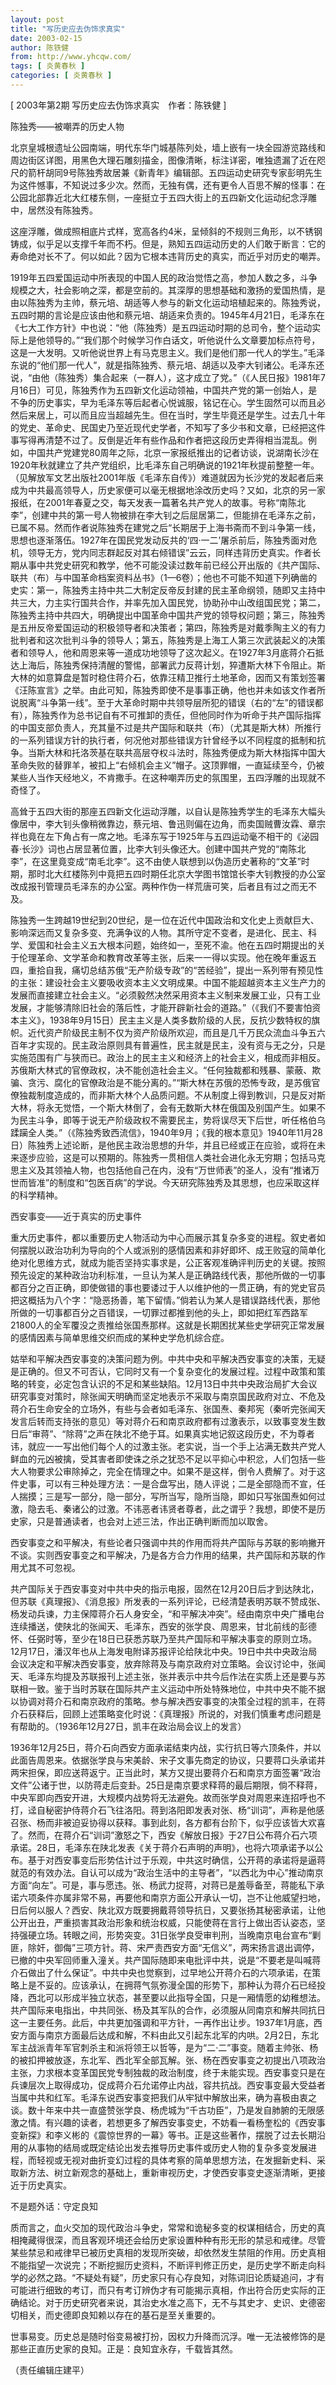 ```yaml
---
layout: post
title: "写历史应去伪饰求真实"
date: 2003-02-15
author: 陈铁健
from: http://www.yhcqw.com/
tags: [ 炎黄春秋 ]
categories: [ 炎黄春秋 ]
---
```



[ 2003年第2期 写历史应去伪饰求真实　作者：陈铁健 ]

陈独秀——被嘲弄的历史人物


北京皇城根遗址公园南端，明代东华门城基陈列处，墙上嵌有一块全园游览路线和周边街区详图，用黑色大理石雕刻描金，图像清晰，标注详密，唯独遗漏了近在咫尺的箭杆胡同9号陈独秀故居兼《新青年》编辑部。五四运动史研究专家彭明先生为这件憾事，不知说过多少次。然而，无独有偶，还有更令人百思不解的怪事：在公园北部靠近北大红楼东侧，一座挺立于五四大街上的五四新文化运动纪念浮雕中，居然没有陈独秀。


这座浮雕，做成照相底片式样，宽高各约4米，呈倾斜的不规则三角形，以不锈钢铸成，似乎足以支撑千年而不朽。但是，熟知五四运动历史的人们敢于断言：它的寿命绝对长不了。何以如此？因为它根本违背历史的真实，而近乎对历史的嘲弄。


1919年五四爱国运动中所表现的中国人民的政治觉悟之高，参加人数之多，斗争规模之大，社会影响之深，都是空前的。其深厚的思想基础和激扬的爱国热情，是由以陈独秀为主帅，蔡元培、胡适等人参与的新文化运动培植起来的。陈独秀说，五四时期的言论是应该由他和蔡元培、胡适来负责的。1945年4月21日，毛泽东在《七大工作方针》中也说：“他（陈独秀）是五四运动时期的总司令，整个运动实际上是他领导的。”“我们那个时候学习作白话文，听他说什么文章要加标点符号，这是一大发明。又听他说世界上有马克思主义。我们是他们那一代人的学生。”毛泽东说的“他们那一代人”，就是指陈独秀、蔡元培、胡适以及李大钊诸公。毛泽东还说，“由他（陈独秀）集合起来（一群人），这才成立了党。”（《人民日报》1981年7月16日）可见，陈独秀作为五四新文化运动领袖，中国共产党的第一创始人，是不争的历史事实，早为毛泽东等后起者心悦诚服，铭记在心。学生固然可以而且必然后来居上，可以而且应当超越先生。但在当时，学生毕竟还是学生。过去几十年的党史、革命史、民国史乃至近现代史学者，不知写了多少书和文章，已经把这件事写得再清楚不过了。反倒是近年有些作品和作者把这段历史弄得相当混乱。例如，中国共产党建党80周年之际，北京一家报纸推出的记者访谈，说湖南长沙在1920年秋就建立了共产党组织，比毛泽东自己明确说的1921年秋提前整整一年。（见解放军文艺出版社2001年版《毛泽东自传》）难道就因为长沙党的发起者后来成为中共最高领导人，历史家便可以毫无根据地涂改历史吗？又如，北京的另一家报纸，在2001年春夏之交，每天发表一篇著名共产党人的故事。号称“南陈北李”，创建中共的第一号人物被排在李大钊之后屈居第二，但能排在毛泽东之前，已属不易。然而作者说陈独秀在建党之后“长期居于上海书斋而不到斗争第一线，思想也逐渐落伍。1927年在国民党发动反共的‘四·一二’屠杀前后，陈独秀面对危机，领导无方，党内同志群起反对其右倾错误”云云，同样违背历史真实。作者长期从事中共党史研究和教学，他不可能没读过数年前已经公开出版的《共产国际、联共（布）与中国革命档案资料丛书》（1—6卷）；他也不可能不知道下列确凿的史实：第一，陈独秀主持中共二大制定反帝反封建的民主革命纲领，随即又主持中共三大，力主实行国共合作，并率先加入国民党，协助孙中山改组国民党；第二，陈独秀主持中共四大，明确提出中国革命中国共产党的领导权问题；第三，陈独秀是五卅反帝爱国运动的积极领导者和决策者；第四，陈独秀是对戴季陶主义的有力批判者和这次批判斗争的领导人；第五，陈独秀是上海工人第三次武装起义的决策者和领导人，他和周恩来等一道成功地领导了这次起义。在1927年3月底蒋介石抵达上海后，陈独秀保持清醒的警惕，部署武力反蒋计划，猝遭斯大林下令阻止。斯大林的如意算盘是暂时稳住蒋介石，依靠汪精卫推行土地革命，因而又有策划签署《汪陈宣言》之举。由此可知，陈独秀即使不是事事正确，他也并未如该文作者所说脱离“斗争第一线”。至于大革命时期中共领导层所犯的错误（右的“左”的错误都有），陈独秀作为总书记自有不可推卸的责任，但他同时作为听命于共产国际指挥的中国支部负责人，充其量不过是共产国际和联共（布）（尤其是斯大林）所推行的一系列错误方针的执行者，何况他对那些错误方针曾经予以不同程度的抵制和抗争。当斯大林和托洛茨基在联共高层夺权斗法时，陈独秀便成为斯大林指挥中国大革命失败的替罪羊，被扣上“右倾机会主义”帽子。这顶罪帽，一直延续至今，仍被某些人当作天经地义，不肯撒手。在这种嘲弄历史的氛围里，五四浮雕的出现就不奇怪了。


高耸于五四大街的那座五四新文化运动浮雕，以自认是陈独秀学生的毛泽东大幅头像居中，李大钊头像稍微靠边，蔡元培、鲁迅则偏在边角，而卖国贼曹汝霖、章宗祥也竟在左下角占有一席之地。毛泽东写于1925年与五四运动毫不相干的《泌园春·长沙》词也占居显著位置，比李大钊头像还大。创建中国共产党的“南陈北李”，在这里竟变成“南毛北李”。这不由使人联想到以伪造历史著称的“文革”时期，那时北大红楼陈列中竟把五四时期任北京大学图书馆馆长李大钊教授的办公室改成报刊管理员毛泽东的办公室。两种作伪一样荒唐可笑，后者且有过之而无不及。


陈独秀一生跨越19世纪到20世纪，是一位在近代中国政治和文化史上贡献巨大、影响深远而又复杂多变、充满争议的人物。其所守定不变者，是进化、民主、科学、爱国和社会主义五大根本问题，始终如一，至死不渝。他在五四时期提出的关于伦理革命、文学革命和教育改革等主张，后来一一得以实现。他在晚年重返五四，重拾自我，痛切总结苏俄“无产阶级专政”的“苦经验”，提出一系列带有预见性的主张：建设社会主义要吸收资本主义文明成果。中国不能超越资本主义生产力的发展而直接建立社会主义。“必须毅然决然采用资本主义制来发展工业，只有工业发展，才能够清除旧社会的落后性，才能开辟新社会的道路。”（《我们不要害怕资本主义》，1938年9月15日）民主主义是人类多数阶级的人民，反抗少数特权的旗帜。近代资产阶级民主制不仅为资产阶级所欢迎，而且是几千万民众流血斗争五六百年才实现的。民主政治原则具有普遍性，民主就是民主，没有资与无之分，只是实施范围有广与狭而已。政治上的民主主义和经济上的社会主义，相成而非相反。苏俄斯大林式的官僚政权，决不能创造社会主义。“任何独裁都和残暴、蒙蔽、欺骗、贪污、腐化的官僚政治是不能分离的。”“斯大林在苏俄的恐怖专政，是苏俄官僚独裁制度造成的，而非斯大林个人品质问题。不从制度上得到教训，只是反对斯大林，将永无觉悟，一个斯大林倒了，会有无数斯大林在俄国及别国产生。如果不为民主斗争，即等于说无产阶级政权不需要民主，势将误尽天下后世，听任格伯乌蹂躏全人类。”（《陈独秀致西流信》，1940年9月；《我的根本意见》1940年11月28日）陈独秀上述论断，是他民主政治思想的升华，并且已经或正在应验，或将在未来逐步应验，这是可以预期的。陈独秀一贯相信人类社会进化永无穷期；包括马克思主义及其领袖人物，也包括他自己在内，没有“万世师表”的圣人，没有“推诸万世而皆准”的制度和“包医百病”的学说。今天研究陈独秀及其思想，也应采取这样的科学精神。

西安事变——近于真实的历史事件


重大历史事件，都以重要历史人物活动为中心而展示其复杂多变的进程。叙史者如何摆脱以政治功利为导向的个人或派别的感情因素和非好即坏、成王败寇的简单化绝对化思维方式，就成为能否坚持实事求是，公正客观准确评判历史的关键。按照预先设定的某种政治功利标准，一旦认为某人是正确路线代表，那他所做的一切事都百分之百正确，即使做错的事也要诿过于人以维护他的一贯正确，有的党史官员把这概括为八个字：“隐恶扬善，笔下留情。”倘若认为某人是错误路线代表，那他所做的一切事都百分之百错误，一切罪过都推到他的头上，即如把红军西路军21800人的全军覆没之责推给张国焘那样。这就是长期困扰某些史学研究正常发展的感情因素与简单思维交织而成的某种史学危机综合症。


姑举和平解决西安事变的决策问题为例。中共中央和平解决西安事变的决策，无疑是正确的。但又不可否认，它同时又有一个复杂变化的发展过程。过程中政策和策略的转变，必定包含认识的不足和某些缺陷。12月13日中共中央政治局扩大会议研究事变对策时，除张闻天明确而坚定地表示不采取与南京国民政府对立、不危及蒋介石生命安全的立场外，有些与会者如毛泽东、张国焘、秦邦宪（秦听完张闻天发言后转而支持张的意见）等对蒋介石和南京政府都有过激表示，以致事变发生数日后“审蒋”、“除蒋”之声在陕北不绝于耳。如果真实地记叙这段历史，不为尊者讳，就应一一写出他们每个人的过激主张。老实说，当一个手上沾满无数共产党人鲜血的元凶被擒，受其害者即使诛之杀之犹恐不足以平抑心中积忿，人们包括一些大人物要求公审除掉之，完全在情理之中。如果不是这样，倒令人费解了。对于这件史事，可以有三种处理方法：一是合盘写出，随人评说；二是全部隐而不宣，任人揣摸；三是写一部分，隐一部分，写所当写，隐所当隐，即如只写张国焘如何过激，隐去毛、秦诸公的过激。不讳恶者讳贤者尊者，此之谓乎？我想，即使不是历史家，只是普通读者，也会对上述三法，作出正确判断而加以取舍。


西安事变之和平解决，有些论者只强调中共的作用而将共产国际与苏联的影响撇开不谈。实则西安事变之和平解决，乃是各方合力作用的结果，共产国际和苏联的作用尤其不可忽视。


共产国际关于西安事变对中共中央的指示电报，固然在12月20日后才到达陕北，但苏联《真理报》、《消息报》所发表的一系列评论，已经清楚表明苏联不赞成张、杨发动兵谏，力主保障蒋介石人身安全，“和平解决冲突”。经由南京中央广播电台连续播送，使陕北的张闻天、毛泽东，西安的张学良、周恩来，甘北前线的彭德怀、任弼时等，至少在18日已获悉苏联乃至共产国际和平解决事变的原则立场。12月17日，潘汉年也从上海发电附译苏报评论给陕北中央。19日中共中央政治局会议决定和平解决西安事变，放弃除蒋及与南京政府对立策略。会议讨论中，张闻天、毛泽东均提及苏联报刊上述主张，张并表示中共今后作法在实质上还是要与苏联相一致。鉴于当时苏联在国际共产主义运动中所处特殊地位，中共中央不能不据以协调对蒋介石和南京政府的策略。参与解决西安事变的决策全过程的凯丰，在蒋介石获释后，回顾上述策略变化时说：《真理报》所说的，对我们慎重考虑问题是有帮助的。（1936年12月27日，凯丰在政治局会议上的发言）


1936年12月25日，蒋介石向西安方面承诺结束内战，实行抗日等六顶条件，并以此面告周恩来。依据张学良与宋美龄、宋子文事先商定的协议，只要蒋口头承诺并两宋担保，即应送蒋返宁。正当此时，某方又提出要蒋介石和南京方面签署“政治文件”公诸于世，以防蒋走后变卦。25日是南京要求释蒋的最后期限，倘不释蒋，中央军即向西安开进，大规模内战势将无法避免。故而张学良对周恩来连招呼也不打，迳自秘密护侍蒋介石飞往洛阳。蒋到洛阳即发表对张、杨“训词”，声称是他感召张、杨而非被迫妥协得以获释。事到此刻，各方都有台阶下，似乎应该皆大欢喜了。然而，在蒋介石“训词”激怒之下，西安《解放日报》于27日公布蒋介石六项承诺。28日，毛泽东在陕北发表《关于蒋介石声明的声明》，也将六项承诺予以公布。基于对西安事变后形势估计过于乐观，中共这时确信，公开蒋的承诺将是逼蒋就范的有效办法。自认可以成为“政治生活中的主导者”，“以西北为中心”推动南京方面“向左”。可是，事与愿违。张、杨武力捉蒋，对蒋已是羞辱备至，蒋能私下承诺六项条件亦属非常不易，再要他和南京方面公开承认一切，岂不让他威望扫地，日后何以服人？西安、陕北双方既要拥戴蒋领导抗日，又要张扬其秘密承诺，让他公开出丑，严重损害其政治形象和统治权威，只能使蒋在言行上做出否认姿态，坚持强硬立场。转眼之间，形势突变。31日张学良受审判刑，当晚南京电台宣布“剿匪，除奸，御侮”三项方针。蒋、宋严责西安方面“无信义”，两宋扬言退出调停，已撤的中央军回师重入潼关。共产国际随即来电批评中共，说是“不要老是叫喊蒋介石做出了什么保证”。中共中央也觉察到，过早地公开蒋介石的六项承诺，在策略上是不妥的。应该承认，在拥蒋气氛弥漫全国的形势下，那种认为蒋介石已经投降，西北可以形成半独立状态，甚至要以此指导全国，只是一厢情愿的幼稚想法。共产国际来电指出，中共同张、杨及其军队的合作，必须服从同南京和解共同抗日这一主要任务。此后，中共更加强调和平方针，一再作出让步。1937年1月底，西安方面与南京方面最后达成和解，不料由此又引起东北军的内哄。2月2日，东北军主战派青年军官刺杀主和派将领王以哲等，是为“二·二”事变。随着主帅张、杨的被扣押被放逐，东北军、西北军全部瓦解。张、杨在西安事变之初提出八项政治主张，力求根本变革国民党专制独裁的政治制度，终于未能实现。西安事变只是在兵谏层次上取得成功，促成蒋介石允诺停止内战，容共抗战。西安事变最大受益者当属中共和红军。毛泽东说西安事变把我们从牢狱中解放出来，确为喜极由衷之谈。数十年来中共一直盛赞张学良、杨虎城为“千古功臣”，乃是发自肺腑的无限感激之情。有兴趣的读者，若想更多了解西安事变史，不妨看一看杨奎松的《西安事变新探》和李义彬的《震惊世界的一幕》等书。正是这些著作，摆脱了过去长期沿用的从事物的结局或既定结论出发去推导历史事件或历史人物的复杂多变发展进程，而轻视或无视对曲折变幻过程的具体考察的简单思想方法，在发掘新史料、采取新方法、树立新观念的基础上，重新审视历史，才使西安事变史逐渐清晰，更接近于历史真实。

不是题外话：守定良知


质而言之，血火交加的现代政治斗争史，常常和诡秘多变的权谋相结合，历史的真相掩藏得很深，而且客观环境还会给历史家设置种种有形无形的禁忌和戒律。尽管某些禁忌和戒律早已被历史真相的发现所突破，却依然发生禁阻的作用。历史真相不能指望一次说完；不断挖掘历史资料，不断评判修正历史，是历史学不断走向科学的必然之路。“不疑处有疑”，历史家只有心存良知，对陈词旧论质疑追问，才有可能进行细致的考订，而只有考订辨伪才有可能揭示真相，作出符合历史实际的正确结论。对于历史研究者来说，其治史水准之高下，无不与其史才、史识、史德密切相关，而史德即良知赖以存在的基石是至关重要的。

世事易变。历史总是随时俗变易被打扮，因权力升降而沉浮。唯一无法被修饰的是那些正直历史家的良知。正是：良知宜永存，千载皆其然。

（责任编辑庄建平）


